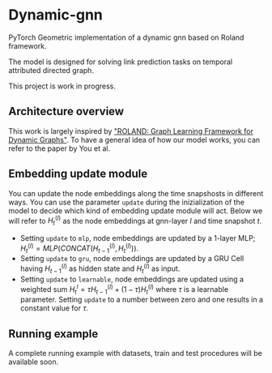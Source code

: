 # Dynamic-gnn
PyTorch Geometric implementation of a dynamic gnn based on Roland framework.

The model is designed for solving link prediction tasks on temporal attributed directed graph.

This project is work in progress.

## Architecture overview
This work is largely inspired by ["ROLAND: Graph Learning Framework for Dynamic Graphs"](https://dl.acm.org/doi/abs/10.1145/3534678.3539300). To have a general idea of how our model works, you can refer to the paper by You et al.

## Embedding update module
You can update the node embeddings along the time snapshosts in different ways. You can use the parameter `update` during the inizialization of the model to decide which kind of embedding update module will act. Below we will refer to $H_{t}^{(l)}$ as the node embeddings at gnn-layer $l$ and time snapshot $t$.
- Setting `update` to `mlp`, node embeddings are updated by a 1-layer MLP; ${H}_{t}^{(l)} = MLP(CONCAT(H_{t-1}^{(l)},H_{t}^{(l)}))$.
- Setting `update` to `gru`, node embeddings are updated by a GRU Cell having $H_{t-1}^{(l)}$ as hidden state and $H_{t}^{(l)}$ as input.
- Setting `update` to `learnable`, node embeddings are updated using a weighted sum ${H}_{t}^{l} = \tau  H_{t-1}^{(l)} + (1-\tau) H_{t}^{(l)}$ where $\tau$ is a learnable parameter. Setting `update` to a number between zero and one results in a constant value for $\tau$.

## Running example
A complete running example with datasets, train and test procedures will be available soon.
